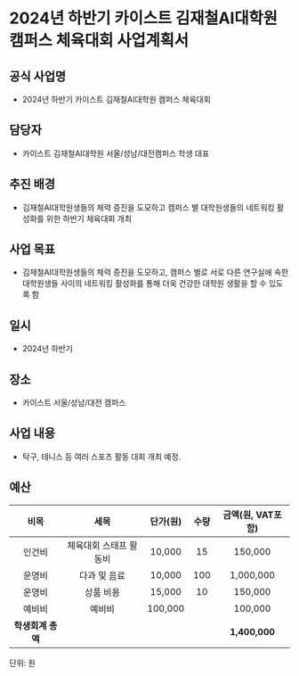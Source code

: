 2024년 하반기 카이스트 김재철AI대학원 캠퍼스 체육대회 사업계획서
===

## 공식 사업명
- 2024년 하반기 카이스트 김재철AI대학원 캠퍼스 체육대회
 
## 담당자
- 카이스트 김재철AI대학원 서울/성남/대전캠퍼스 학생 대표

## 추진 배경
- 김재철AI대학원생들의 체력 증진을 도모하고 캠퍼스 별 대학원생들의 네트워킹 활성화를 위한 하반기 체육대회 개최

## 사업 목표
- 김재철AI대학원생들의 체력 증진을 도모하고, 캠퍼스 별로 서로 다른 연구실에 속한 대학원생들 사이의 네트워킹 활성화를 통해 더욱 건강한 대학원 생활을 할 수 있도록 함

## 일시
- 2024년 하반기

## 장소
- 카이스트 서울/성남/대전 캠퍼스
 
## 사업 내용
- 탁구, 테니스 등 여러 스포츠 활동 대회 개최 예정.


## 예산
| 비목       | 세목        | 단가(원)     | 수량  | 금액(원, VAT포함) |
|:--------:|:---------:|:---------:|:---:|:------------:|
|인건비| 체육대회 스태프 활동비 |	10,000|	15|	150,000|
|운영비|	다과 및 음료 |	10,000|	100|	1,000,000|
|운영비|	상품 비용 |	15,000|	10|	150,000|
|예비비|	예비비 |	100,000|	|	100,000|
|  **학생회계 총액** |           |           |     | **1,400,000**   |

단위: 원


